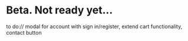 # Beta. Not ready yet...

to do:// modal for account with sign in/register, extend cart functionality, contact button
